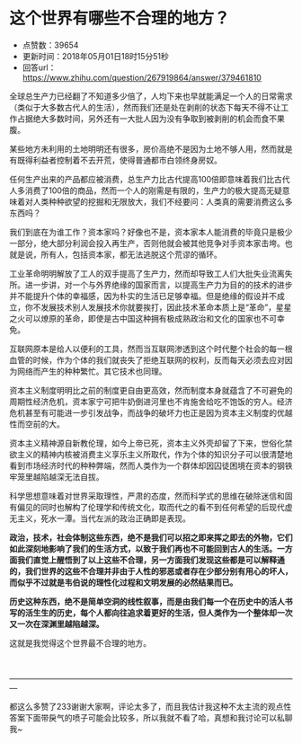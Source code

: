 # 这个世界有哪些不合理的地方？
- 点赞数：39654
- 更新时间：2018年05月01日18时15分51秒
- 回答url：https://www.zhihu.com/question/267919864/answer/379461810
<body>
 <p data-pid="dQQ7yjSI">全球总生产力已经翻了不知道多少倍了，人均下来也早就能满足一个人的日常需求（类似于大多数古代人的生活），然而我们还是处在剥削的状态下每天不得不让工作占据绝大多数时间，另外还有一大批人因为没有争取到被剥削的机会而食不果腹。</p>
 <p data-pid="10CC-Syh">某些地方未利用的土地明明还有很多，房价高绝不是因为土地不够人用，然而就是有既得利益者控制着不去开荒，使得普通都市白领终身房奴。</p>
 <p data-pid="iK88sdPU">任何生产出来的产品都应被消费，总生产力比古代提高100倍即意味着我们比古代人多消费了100倍的商品，然而一个人的刚需是有限的，生产力的极大提高无疑意味着对人类种种欲望的挖掘和无限放大，我们不经要问：人类真的需要消费这么多东西吗？</p>
 <p data-pid="uwYwpboe">我们到底在为谁工作？资本家吗？好像也不是，资本家本人能消费的毕竟只是极少一部分，绝大部分利润会投入再生产，否则他就会被其他竞争对手资本家击垮。也就是说，所有人，包括资本家，都无法逃脱这个荒谬的循环。</p>
 <p data-pid="tGyY4Mpi">工业革命明明解放了工人的双手提高了生产力，然而却导致工人们大批失业流离失所。进一步讲，对一个与外界绝缘的国家而言，以提高生产力为目的的技术的进步并不能提升个体的幸福感，因为朴实的生活已足够幸福。但是绝缘的假设并不成立，你不发展技术别人发展技术你就要挨打，因此技术革命本质上是“革命”，星星之火可以燎原的革命，即使是古中国这种拥有极成熟政治和文化的国家也不可幸免。</p>
 <p data-pid="2vQP-mK4">互联网原本是给人以便利的工具，然而当互联网渗透到这个时代整个社会的每一根血管的时候，作为个体的我们就丧失了拒绝互联网的权利，反而每天必须去应对因为网络而产生的种种繁忙。其它技术也同理。</p>
 <p data-pid="y1szKgNo">资本主义制度明明比之前的制度更自由更高效，然而制度本身就蕴含了不可避免的周期性经济危机，资本家宁可把牛奶倒进河里也不肯施舍给吃不饱饭的穷人。经济危机甚至有可能进一步引发战争，而战争的破坏力也正是因为资本主义制度的优越性而空前的大。</p>
 <p data-pid="plV5ZO5A">资本主义精神源自新教伦理，如今上帝已死，资本主义外壳却留了下来，世俗化禁欲主义的精神内核被消费主义享乐主义所取代，作为个体的知识分子可以很清楚地看到市场经济时代的种种弊端，然而人类作为一个群体却因囚徒困境在资本的钢铁牢笼里越陷越深无法自拔。</p>
 <p data-pid="WBK-GYT6">科学思想意味着对世界采取理性，严肃的态度，然而科学式的思维在破除迷信和固有偏见的同时也解构了伦理学和传统文化，取而代之的看不到任何希望的后现代虚无主义，死水一潭。当代左派的政治正确即是表现。</p>
 <p data-pid="sxbrkauz"><b>政治，技术，社会体制这些东西，绝不是我们可以招之即来挥之即去的外物，它们如此深刻地影响了我们的生活方式，以致于我们再也不可能回到古人的生活。一方面我们直觉上醒悟到了以上这些不合理，另一方面我们发现这些都是可以解释通的，我们世界的这些不合理并非由于人性的邪恶或者存在少部分别有用心的坏人，而似乎不过就是韦伯说的理性化过程和文明发展的必然结果而已。</b></p>
 <p data-pid="pJ2AhQ1U"><b>历史这种东西，绝不是简单空洞的线性叙事，而是由我们每一个在历史中的活人书写的活生生的历史，每个人都向往追求着更好的生活，但人类作为一个整体却一次又一次在深渊里越陷越深。</b></p>
 <p data-pid="nyRuQfz9">这就是我觉得这个世界最不合理的地方。</p>
 <p class="ztext-empty-paragraph"><br></p>
 <p data-pid="s8Pk2kb5">—————————————————————————————————————</p>
 <p data-pid="V4yiYoi6">都这么多赞了233谢谢大家啊，评论太多了，而且我估计我这种不太主流的观点性答案下面带戾气的喷子可能会比较多，所以我就不看了哈，真想和我讨论可以私聊我~</p>
</body>